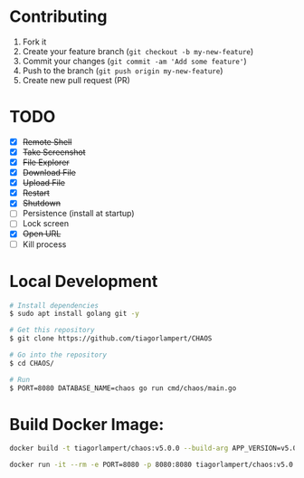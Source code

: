# Contributing

1. Fork it
2. Create your feature branch (`git checkout -b my-new-feature`)
3. Commit your changes (`git commit -am 'Add some feature'`)
4. Push to the branch (`git push origin my-new-feature`)
5. Create new pull request (PR)

# TODO

- [x] ~~Remote Shell~~
- [x] ~~Take Screenshot~~
- [x] ~~File Explorer~~
- [x] ~~Download File~~
- [x] ~~Upload File~~
- [x] ~~Restart~~
- [x] ~~Shutdown~~
- [ ] Persistence (install at startup)
- [ ] Lock screen
- [X] ~~Open URL~~
- [ ] Kill process

# Local Development
```bash
# Install dependencies
$ sudo apt install golang git -y

# Get this repository
$ git clone https://github.com/tiagorlampert/CHAOS

# Go into the repository
$ cd CHAOS/

# Run
$ PORT=8080 DATABASE_NAME=chaos go run cmd/chaos/main.go
```

# Build Docker Image:

```bash
docker build -t tiagorlampert/chaos:v5.0.0 --build-arg APP_VERSION=v5.0.0 .

docker run -it --rm -e PORT=8080 -p 8080:8080 tiagorlampert/chaos:v5.0.0
```
